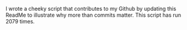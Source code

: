 I wrote a cheeky script that contributes to my Github by updating this ReadMe to illustrate why more than commits matter. This script has run 2079 times.